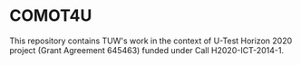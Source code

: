 # COMOT4U
This repository contains TUW's work in the context of U-Test Horizon 2020 project (Grant Agreement 645463) funded under Call H2020-ICT-2014-1.
